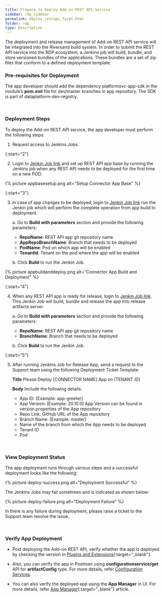 ```yaml
---
title: Prepare to Deploy Add-on REST API Service
sidebar: rdp_sidebar
permalink: deploy_restapi_facet.html
folder: rdp
type: Description
---
```


The deployment and release management of Add-on REST API service will be integrated into the Riversand build system. In order to submit the REST API service into the RDP ecosystem, a Jenkins job will build, bundle, and store versioned bundles of the applications. These bundles are a set of zip files that conform to a defined deployment template.

### Pre-requisites for Deployment

The app developer should add the dependency platformsvc-app-sdk in the module’s **pom.xml** file for dev/master branches in app repository. The SDK is part of dataplatform-dev-registry.

<br>

### Deployment Steps

To deploy the Add-on REST API service, the app developer must perform the following steps:

1. Request access to Jenkins Jobs.

{:start="2"}

2. Login to [Jenkin Job link](https://jenkins-blaze.riversand-dataplatform.com/login?from=%2Fjob%2FApps%2Fjob%2FAppsBaseSetup%2F) and set up REST API app base by running the Jenkins job when any REST API needs to be deployed for the first time on a new POD. 

{% picture appbasesetup.png alt="Setup Connector App Base" %} 

{:start="3"}

3. In case of app changes to be deployed, login to [Jenkin Job link](https://jenkins-blaze.riversand-dataplatform.com/job/Apps/job/AppBuildAndDeployment/build?delay=0sec) run the Jenkin job which will perform the complete operation from app build to deployment.

   a. Go to **Build with parameters** section and provide the following parameters:
   * **RepoName**: REST API app git repository name
   * **AppRepoBranchName**: Branch that needs to be deployed
   * **PodName**: Pod on which app will be enabled
   * **TenantId**: Tenant on the pod where the app will be enabled

   b. Click **Build** to run the Jenkin Job.

{% picture appbuildanddeploy.png alt="Connector App Build and Deployment" %} 

{:start="4"}

4. When any REST API app is ready for release, login to [Jenkin Job link](https://jenkins-blaze.riversand-dataplatform.com/job/Apps/job/BuildApp/build?delay=0sec). This Jenkin Job will build, bundle and release the app into release artifacts server.

   a. Go to **Build with parameters** section and provide the following parameters:
   * **RepoName**: REST API app git repository name
   * **BranchName**: Branch that needs to be deployed

   b. Click **Build** to run the Jenkin Job.

{:start="5"}

5. After running Jenkins Job for Release App, send a request to the Support team using the following Deployment Ticket Template:

   **Title**
   Please Deploy [CONNECTOR NAME] App on [TENANT ID]

   **Body**
   Include the following details:
   * App ID: [Example: app-greeter]
   * App Version: [Example: 20.10.0]
     App Version can be found in version.properties of the App repository 
   * Repo Link: GitHub URL of the App repository
   * Branch Name: [Example: master]
   * Name of the branch from which the App needs to be deployed
   * Tenant ID
   * Pod

<br>

### View Deployment Status

 The app deployment runs through various steps and a successful deployment looks like the following:

{% picture deploy-success.png alt="Deployment Successful" %}  

The Jenkins Jobs may fail sometimes and is indicated as shown below:

{% picture deploy-failure.png alt="Deployment Failure" %}

In there is any failure during deployment, please raise a ticket to the Support team resolve the issue.

<br>

### Verify App Deployment

* Post deploying the Add-on REST API, verify whether the app is deployed by checking the version in [Plugins and Extensions](/{{site.data.rdp_links_version.ADM}}/sys_upload_extensions.html){:target="_blank"}.

* Also, you can verify the app in Postman using **configurationservice/get** API for **artifactConfig** type. For more details, refer [Configuration Services](api_configuration_service.html).

* You can also verify the deployed app using the **App Manager** in UI. For more details, refer [App Manager](/{{site.data.rdp_links_version.ADM}}/sys_app_manager.html){:target="_blank"} article. 
